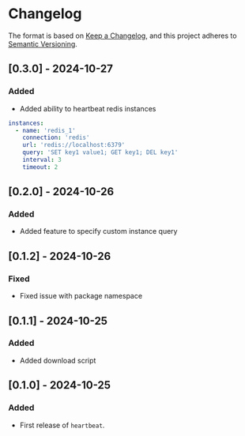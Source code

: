 # Changelog

The format is based on [Keep a Changelog](https://keepachangelog.com/en/1.0.0/), and this project adheres to [Semantic Versioning](https://semver.org/spec/v2.0.0.html).

## [0.3.0] - 2024-10-27

### Added

- Added ability to heartbeat redis instances

```yml
instances:
  - name: 'redis_1'
    connection: 'redis'
    url: 'redis://localhost:6379'
    query: 'SET key1 value1; GET key1; DEL key1'
    interval: 3
    timeout: 2
```

## [0.2.0] - 2024-10-26

### Added

- Added feature to specify custom instance query

## [0.1.2] - 2024-10-26

### Fixed

- Fixed issue with package namespace

## [0.1.1] - 2024-10-25

### Added

- Added download script

## [0.1.0] - 2024-10-25

### Added

- First release of `heartbeat`.
